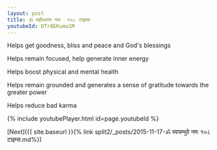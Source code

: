 ```yaml
---
layout: post
title: ॐ महीधराय नमः  १०८ टाइम्स
youtubeId: DTr8EKumu1M
---
```

 
 
Helps get goodness, bliss and peace and God's blessings
 
Helps remain focused, help generate inner energy 
 
Helps boost physical and mental health 
 
Helps remain grounded and generates a sense of gratitude towards the greater power 
 
Helps reduce bad karma
 
 
 
 


{% include youtubePlayer.html id=page.youtubeId %}
 
[Next]({{ site.baseurl }}{% link  split2/_posts/2015-11-17-ॐ स्वयम्भुवे नमः १०८ टाइम्स.md%})
 
